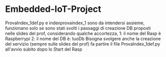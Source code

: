 # Embedded-IoT-Project
ProvaIndex_1def.py e indexprovaindex_1 sono da intendersi assieme, funzionano solo se sono stati svolti i passaggi di creazione DB proposti nelle slides del prof,
considerando qualche accortezza,
1: il nome del Rasp è Raspberrypi
2: il nome del DB è: tuoDb
Bisogna svolgere anche la creazione del servizio (sempre sulle slides del prof) fa partire il file ProvaIndex_1def.py all'avvio subito dopo lo Start del Rasp
